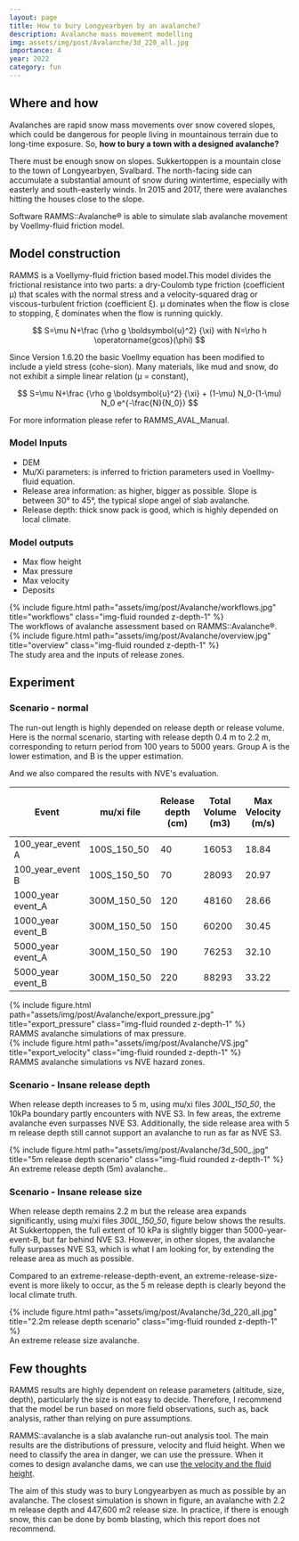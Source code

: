 ```yaml
---
layout: page
title: How to bury Longyearbyen by an avalanche?
description: Avalanche mass movement modelling
img: assets/img/post/Avalanche/3d_220_all.jpg
importance: 4
year: 2022
category: fun
---
```


## Where and how

Avalanches are rapid snow mass movements over snow covered slopes, which could be dangerous for people living in mountainous terrain due to long-time exposure. So, **how to bury a town with a designed avalanche?**

There must be enough snow on slopes. Sukkertoppen is a mountain close to the town of Longyearbyen, Svalbard. The north-facing side can accumulate a substantial amount of snow during wintertime, especially with easterly and south-easterly winds. In 2015 and 2017, there were avalanches hitting the houses close to the slope.

Software RAMMS::Avalanche® is able to simulate slab avalanche movement by Voellmy-fluid friction model.

## Model construction

RAMMS is a Voellymy-fluid friction based model.This model divides the
frictional resistance into two parts: a dry-Coulomb type friction (coefficient µ) that scales with the normal stress and a velocity-squared drag or viscous-turbulent friction (coefficient ξ). µ dominates when the flow is close to stopping, ξ dominates when the flow is running quickly.

$$
S=\mu N+\frac {\rho g \boldsymbol{u}^2} {\xi}  with N=\rho h \operatorname{gcos}(\phi)
$$

Since Version 1.6.20 the basic Voellmy equation has been modified to include a yield stress (cohe-sion). Many materials, like mud and snow, do not exhibit a simple linear relation (µ = constant),

$$
S=\mu N+\frac {\rho g \boldsymbol{u}^2} {\xi} + (1-\mu) N_0-(1-\mu) N_0 e^{-\frac{N}{N_0}}
$$

For more information please refer to RAMMS_AVAL_Manual.

### Model Inputs

- DEM
- Mu/Xi parameters: is inferred to friction parameters used in Voellmy-fluid equation.
- Release area information: as higher, bigger as possible. Slope is between 30° to 45°, the typical slope angel of slab avalanche.
- Release depth: thick snow pack is good, which is highly depended on local climate.

### Model outputs

- Max flow height
- Max pressure 
- Max velocity
- Deposits

<div class="row">
    <div class="col-sm mt-3 mt-md-0">
        {% include figure.html path="assets/img/post/Avalanche/workflows.jpg" title="workflows" class="img-fluid rounded z-depth-1" %}
    </div>
</div>
<div class="caption">
    The workflows of avalanche assessment based on RAMMS::Avalanche®.
</div>

<div class="row">
    <div class="col-sm mt-3 mt-md-0">
        {% include figure.html path="assets/img/post/Avalanche/overview.jpg" title="overview" class="img-fluid rounded z-depth-1" %}
    </div>
</div>
<div class="caption">
    The study area and the inputs of release zones.
</div>

## Experiment
### Scenario - normal

The run-out length is highly depended on release depth or release volume. Here is the normal scenario, starting with release depth 0.4 m to 2.2 m, corresponding to return period from 100 years to 5000 years. Group A is the lower estimation, and B is the upper estimation.

And we also compared the results with NVE's evaluation.


| **Event**         | **mu/xi file** | **Release depth (cm)** | **Total Volume (m3)** | **Max Velocity (m/s)** | **Max**  **flow** **height (m)** | **Max**  **pressure (kPa)** |
| ----------------- | -------------- | ---------------------- | --------------------- | ---------------------- | -------------------------------- | --------------------------- |
| 100_year_event A  | 100S_150_50    | 40                     | 16053                 | 18.84                  | 2.64                             | 106.50                      |
| 100_year_event B  | 100S_150_50    | 70                     | 28093                 | 20.97                  | 4.46                             | 131.94                      |
| 1000_year event_A | 300M_150_50    | 120                    | 48160                 | 28.66                  | 6.37                             | 246.39                      |
| 1000_year event_B | 300M_150_50    | 150                    | 60200                 | 30.45                  | 7.36                             | 278.08                      |
| 5000_year event_A | 300M_150_50    | 190                    | 76253                 | 32.10                  | 8.34                             | 309.12                      |
| 5000_year event_B | 300M_150_50    | 220                    | 88293                 | 33.22                  | 8.96                             | 330.98                      |

<div class="row">
    <div class="col-sm mt-3 mt-md-0">
        {% include figure.html path="assets/img/post/Avalanche/export_pressure.jpg" title="export_pressure" class="img-fluid rounded z-depth-1" %}
    </div>
</div>
<div class="caption">
    RAMMS avalanche simulations of max pressure.
</div>

<div class="row">
    <div class="col-sm mt-3 mt-md-0">
        {% include figure.html path="assets/img/post/Avalanche/VS.jpg" title="export_velocity" class="img-fluid rounded z-depth-1" %}
    </div>
</div>
<div class="caption">
    RAMMS avalanche simulations vs NVE hazard zones.
</div>

### Scenario - Insane release depth

When release depth increases to 5 m, using mu/xi files *300L_150_50*, the 10kPa boundary partly encounters with NVE S3. In few areas, the extreme avalanche even surpasses NVE S3. Additionally, the side release area with 5 m release depth still cannot support an avalanche to run as far as NVE S3.


<div class="row">
    <div class="col-sm mt-3 mt-md-0">
        {% include figure.html path="assets/img/post/Avalanche/3d_500_.jpg" title="5m release depth scenario" class="img-fluid rounded z-depth-1" %}
    </div>
</div>
<div class="caption">
    An extreme release depth (5m) avalanche..
</div>

### Scenario - Insane release size

When release depth remains 2.2 m but the release area expands significantly, using mu/xi files *300L_150_50*, figure below shows the results. At Sukkertoppen, the full extent of 10 kPa is slightly bigger than 5000-year-event-B, but far behind NVE S3. However, in other slopes, the avalanche fully surpasses NVE S3, which is what I am looking for, by extending the release area as much as possible.

Compared to an extreme-release-depth-event, an extreme-release-size-event is more likely to occur, as the 5 m release depth is clearly beyond the local climate truth.

<div class="row">
    <div class="col-sm mt-3 mt-md-0">
        {% include figure.html path="assets/img/post/Avalanche/3d_220_all.jpg" title="2.2m release depth scenario" class="img-fluid rounded z-depth-1" %}
    </div>
</div>
<div class="caption">
    An extreme release size avalanche.
</div>

## Few thoughts

RAMMS results are highly dependent on release parameters (altitude, size, depth), particularly the size is not easy to decide. Therefore, I recommend that the model be run based on more field observations, such as, back analysis, rather than relying on pure assumptions.

RAMMS::avalanche is a slab avalanche run-out analysis tool. The main results are the distributions of pressure, velocity and fluid height. When we need to classify the area in danger, we can use the pressure. When it comes to design avalanche dams, we can use [the velocity and the fluid height](https://www.researchgate.net/publication/50359078_The_design_of_avalanche_protection_dams_Recent_practical_and_theoretical_developments).

The aim of this study was to bury Longyearbyen as much as possible by an avalanche. The closest simulation is shown in figure, an avalanche with 2.2 m release depth and 447,600 m2 release size. In practice, if there is enough snow, this can be done by bomb blasting, which this report does not recommend. 